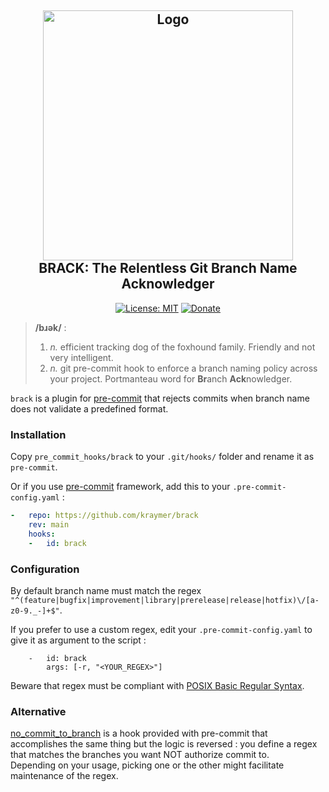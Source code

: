 <h2 align="center">
    <img alt="Logo" src="https://github.com/Kraymer/public/blob/master/brack/logo.png" width=400></img><br>
    BRACK: The Relentless Git Branch Name Acknowledger
</h2>


<p align="center">
<a href="https://github.com/psf/black/blob/master/LICENSE"><img alt="License: MIT" src="https://github.com/Kraymer/public/blob/master/brack/license.svg"></a>
<a href="https://ko-fi.com/kraymer"><img alt="Donate" src="https://img.shields.io/badge/-%E2%99%A1%20Donate%20-ff69b4"></img></a>
</p>

> **/bɹək/** :
>
> 1.  *n.* efficient tracking dog of the foxhound family. Friendly and not very intelligent.
> 2.  *n.* git pre-commit hook to enforce a branch naming policy across your project. Portmanteau word for **Br**anch **Ack**nowledger. 

`brack` is a plugin for [pre-commit](https://github.com/pre-commit/pre-commit) that rejects commits when branch name does not validate a predefined format.


### Installation

Copy `pre_commit_hooks/brack` to your `.git/hooks/` folder and rename it as `pre-commit`.

Or if you use [pre-commit](https://github.com/pre-commit/pre-commit) framework, add this to your `.pre-commit-config.yaml` :

```yaml
-   repo: https://github.com/kraymer/brack
    rev: main
    hooks:
    -   id: brack  

```

### Configuration

By default branch name must match the regex `"^(feature|bugfix|improvement|library|prerelease|release|hotfix)\/[a-z0-9._-]+$"`.

If you prefer to use a custom regex, edit your `.pre-commit-config.yaml` to give it as argument to the script :

~~~
    -   id: brack
        args: [-r, "<YOUR_REGEX>"]
~~~

Beware that regex must be compliant with [POSIX Basic Regular Syntax](https://en.wikipedia.org/wiki/Regular_expression#POSIX).

### Alternative

[no_commit_to_branch](https://github.com/pre-commit/pre-commit-hooks/blob/master/pre_commit_hooks/no_commit_to_branch.py) is a hook provided with pre-commit that accomplishes the same thing but the logic is reversed : you define a regex that matches the branches you want NOT authorize commit to.  
Depending on your usage, picking one or the other might facilitate maintenance of the regex.
